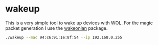 # wakeup

This is a very simple tool to wake up devices with [WOL]( https://en.wikipedia.org/wiki/Wake-on-LAN#Magic_packet).
For the magic packet generation I use the [wakeonlan](https://github.com/jpoliv/wakeonlan) package.

```bash
./wakeup --mac 94:c6:91:1e:8f:54 --ip 192.168.0.255
```

